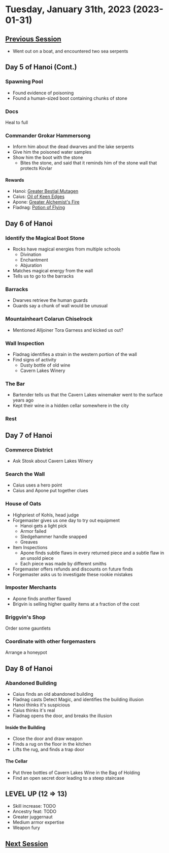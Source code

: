 # Tuesday, January 31th, 2023 (2023-01-31)

## [Previous Session](./2023-01-24.md)

- Went out on a boat, and encountered two sea serpents

## Day 5 of Hanoi (Cont.)

### Spawning Pool

- Found evidence of poisoning
- Found a human-sized boot containing chunks of stone

### Docs

Heal to full

### Commander Grokar Hammersong

- Inform him about the dead dwarves and the lake serpents
- Give him the poisoned water samples
- Show him the boot with the stone
   - Bites the stone, and said that it reminds him of the stone wall that protects Kovlar

#### Rewards

- Hanoi: [Greater Bestial Mutagen](https://2e.aonprd.com/Equipment.aspx?ID=82)
- Caius: [Oil of Keen Edges](https://2e.aonprd.com/Equipment.aspx?ID=177)
- Apone: [Greater Alchemist's Fire](https://2e.aonprd.com/Equipment.aspx?ID=75)
- Fladnag: [Potion of Flying](https://2e.aonprd.com/Equipment.aspx?ID=189)

## Day 6 of Hanoi

### Identify the Magical Boot Stone

- Rocks have magical energies from multiple schools
   - Divination
   - Enchantment
   - Abjuration
- Matches magical energy from the wall
- Tells us to go to the barracks

### Barracks

- Dwarves retrieve the human guards
- Guards say a chunk of wall would be unusual

### Mountainheart Colarun Chiselrock

- Mentioned Alljoiner Tora Garness and kicked us out?

### Wall Inspection

- Fladnag identifies a strain in the western portion of the wall
- Find signs of activity
   - Dusty bottle of old wine
   - Cavern Lakes Winery

### The Bar

- Bartender tells us that the Cavern Lakes winemaker went to the surface years ago
- Kept their wine in a hidden cellar somewhere in the city

### Rest

## Day 7 of Hanoi

### Commerce District

- Ask Stosk about Cavern Lakes Winery

### Search the Wall

- Caius uses a hero point
- Caius and Apone put together clues

### House of Oats

- Highpriest of Kohls, head judge
- Forgemaster gives us one day to try out equipment
   - Hanoi gets a light pick
   - Armor failed
   - Sledgehammer handle snapped
   - Greaves
- Item Inspections
   - Apone finds subtle flaws in every returned piece and a subtle flaw in an unsold piece
   - Each piece was made by different smiths
- Forgemaster offers refunds and discounts on future finds
- Forgemaster asks us to investigate these rookie mistakes  

### Imposter Merchants

- Apone finds another flawed 
- Brigvin is selling higher quality items at a fraction of the cost

### Briggvin's Shop

Order some gauntlets

### Coordinate with other forgemasters

Arrange a honeypot

## Day 8 of Hanoi

### Abandoned Building

- Caius finds an old abandoned building
- Fladnag casts Detect Magic, and identifies the building illusion 
- Hanoi thinks it's suspicious
- Caius thinks it's real
- Fladnag opens the door, and breaks the illusion

#### Inside the Building

- Close the door and draw weapon
- Finds a rug on the floor in the kitchen
- Lifts the rug, and finds a trap door

#### The Cellar

- Put three bottles of Cavern Lakes Wine in the Bag of Holding
- Find an open secret door leading to a steep staircase

## LEVEL UP (12 => 13)

- Skill increase: TODO
- Ancestry feat: TODO
- Greater juggernaut
- Medium armor expertise
- Weapon fury

## [Next Session](./2022-XX-XX.md)

